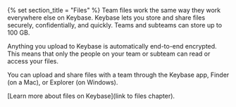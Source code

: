 {% set section_title = "Files" %}
Team files work the same way they work everywhere else on Keybase. Keybase lets you store and share files securely, confidentially, and quickly. Teams and subteams can store up to 100 GB.

Anything you upload to Keybase is automatically end-to-end encrypted. This means that only the people on your team or subteam can read or access your files.

You can upload and share files with a team through the Keybase app, Finder (on a Mac), or Explorer (on Windows).
 
[Learn more about files on Keybase](link to files chapter).

